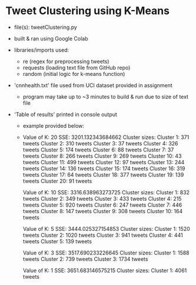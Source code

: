 # Tweet Clustering using K-Means

- file(s): tweetClustering.py

- built & ran using Google Colab

- libraries/imports used:
    - re (regex for preprocessing tweets)
    - requests (loading text file from GitHub repo)
    - random (initial logic for k-means function)

- 'cnnhealth.txt' file used from UCI dataset provided in assignment
    - program may take up to ~3 minutes to build & run due to size of text file

- 'Table of results' printed in console output
    - example provided below:

    - Value of K: 20
      SSE: 3201.132343684662
      Cluster sizes:
        Cluster 1: 371 tweets
        Cluster 2: 310 tweets
        Cluster 3: 37 tweets
        Cluster 4: 326 tweets
        Cluster 5: 174 tweets
        Cluster 6: 88 tweets
        Cluster 7: 37 tweets
        Cluster 8: 266 tweets
        Cluster 9: 269 tweets
        Cluster 10: 43 tweets
        Cluster 11: 499 tweets
        Cluster 12: 97 tweets
        Cluster 13: 244 tweets
        Cluster 14: 136 tweets
        Cluster 15: 174 tweets
        Cluster 16: 319 tweets
        Cluster 17: 64 tweets
        Cluster 18: 377 tweets
        Cluster 19: 139 tweets
        Cluster 20: 91 tweets
      
      Value of K: 10
      SSE: 3316.638963273725
      Cluster sizes:
        Cluster 1: 832 tweets
        Cluster 2: 349 tweets
        Cluster 3: 433 tweets
        Cluster 4: 215 tweets
        Cluster 5: 920 tweets
        Cluster 6: 247 tweets
        Cluster 7: 446 tweets
        Cluster 8: 147 tweets
        Cluster 9: 308 tweets
        Cluster 10: 164 tweets
      
      Value of K: 5
      SSE: 3444.025327154853
      Cluster sizes:
        Cluster 1: 1520 tweets
        Cluster 2: 1020 tweets
        Cluster 3: 941 tweets
        Cluster 4: 441 tweets
        Cluster 5: 139 tweets
      
      Value of K: 3
      SSE: 3517.690233226645
      Cluster sizes:
        Cluster 1: 1588 tweets
        Cluster 2: 739 tweets
        Cluster 3: 1734 tweets

      Value of K: 1
      SSE: 3651.683146575215
      Cluster sizes:
        Cluster 1: 4061 tweets
